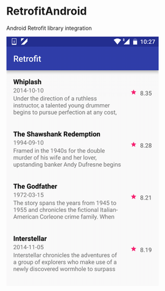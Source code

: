 # RetrofitAndroid
Android Retrofit library integration

<img src="https://github.com/gsrathoreniks/RetrofitAndroid/blob/master/Screen%20Shot%202018-02-23%20at%202.27.34%20AM.png" width=400 >
